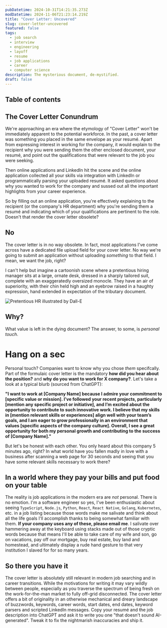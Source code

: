 ```yaml
---
pubDatetime: 2024-10-31T14:21:35.273Z
modDatetime: 2024-11-06T21:23:14.219Z
title: "Cover Letter: Uncovered"
slug: cover-letter-uncovered
featured: false
tags:
  - job search
  - interview
  - engineering
  - layoff
  - resume
  - job applications
  - career
  - computer science
description: The mysterious document, de-mystified.
draft: false
---
```


## Table of contents

## The Cover Letter Conundrum

We're approaching an era where the etymology of "Cover Letter" won't be immediately apparent to the potential workforce. In the past, a cover letter was something you placed in the same envelope as your resumé. Apart from expressing interest in working for the company, it would explain to the recipient why you were sending them the other enclosed document, your resumé, and point out the qualifications that were relevant to the job you were seeking.

Then online applications and LinkedIn hit the scene and the online application collected all your skills via integration with LinkedIn or programmatically parsing your uploaded resumé. It asked questions about why you wanted to work for the company and sussed out all the important highlights from your career experience.

So by filling out an online application, you're effectively explaining to the recipient (or the company's HR department) why you're sending them a resumé and indicating which of your qualifications are pertinent to the role. Doesn't that render the cover letter obsolete?


## No

The cover letter is in no way obsolete. In fact, most applications I've come across have a dedicated file upload field for your cover letter. No way we're going to submit an application without uploading *something* to that field. I mean, we want the job, right?

 I can't help but imagine a cartoonish scene where a pretentious hiring manager sits at a large, ornate desk, dressed in a sharply tailored suit, complete with an exaggeratedly oversized monocle. They have an air of superiority, with their chin held high and an eyebrow raised in a haughty expression, hand extended in expectation of the tributary document.

 ![Pretentious HR illustrated by Dall-E](https://ik.imagekit.io/enginyyr/enginyyr-blog/100-cover-letter/DALL-E-pretentious.webp?updatedAt=1730457739773)

## Why?

What value is left in the dying document? The answer, to some, is *personal touch*. 

# Hang on a sec

Personal touch? Companies want to know why you chose *them* specifcally. Part of the formulaic cover letter is the mandatory **how did you hear about the position?** and **why do you want to work for X company?**. Let's take a look at a typical blurb (sourced from ChatGPT):

<b>"I want to work at [Company Name] because I admire your commitment to [specific value or mission]. I’ve followed your recent projects, particularly [mention any specific project or initiative], and I’m excited about the opportunity to contribute to such innovative work. I believe that my skills in [mention relevant skills or experiences] align well with your team’s goals, and I am eager to grow professionally in an environment that values [specific aspects of the company culture]. Overall, I see a great opportunity for both my personal growth and contributing to the success of [Company Name]."</b>

But let's be honest with each other. You only heard about this company 5 minutes ago, right? In what world have you fallen madly in love with a business after scanning a web page for 30 seconds and seeing that you have some relevant skills necessary to work there?

## In a world where they pay your bills and put food on your table

The reality is job applications in the modern era are *not* personal. There is no emotion. I'm a software engineer so yes, I've been enthusiastic about seeing `TypeScript`, `Node.js`, `Python`, `React`, `React Native`, `Golang`, `Kubernetes`, etc. in a job listing because those words make me salivate and think about all the life goals I'll accomplish thanks to being somewhat familiar with them. **If your company uses any of these, please email me**. I salivate over hammering away at the keyboard using stacks made out of those cryptic words because that means I'll be able to take care of my wife and son, go on vacations, pay off our mortgage, buy real estate, buy land and homestead, and ultimately display a rude hand gesture to that very institution I slaved for for so many years.


## So there you have it

The cover letter is absolutely still relevant in modern job searching and in career transitions. While the motivations for writing it may vary wildly between people, especially as you traverse the spectrum of being fresh on the work-for-the-man market to fully off-grid disconnected. The cover letter offers a bit of originality in an otherwise mechanical and dreary landscape of buzzwords, keywords, career words, start dates, end dates, keyword parsers and scripted LinkedIn messages. Copy your resumé and the job description into ChatGPT and ask it to write you one "that doesn't sound AI-generated". Tweak it to fix the nightmarish inaccuracies and ship it.